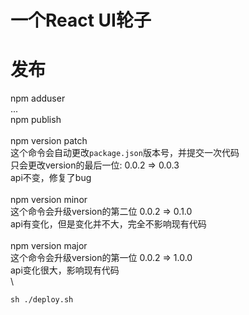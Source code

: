#  一个React UI轮子



#  发布
npm adduser  
...  
npm publish  
\
npm version patch  
这个命令会自动更改```package.json```版本号，并提交一次代码  
只会更改version的最后一位:  0.0.2 => 0.0.3  
api不变，修复了bug  
\
npm version minor  
这个命令会升级version的第二位  0.0.2 => 0.1.0  
api有变化，但是变化并不大，完全不影响现有代码  
\
npm version major  
这个命令会升级version的第一位  0.0.2 => 1.0.0  
api变化很大，影响现有代码  
\

```sh ./deploy.sh```
